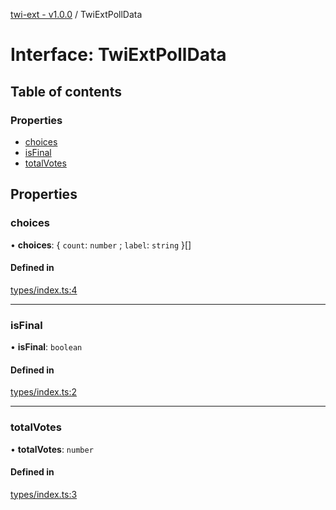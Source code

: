 [twi-ext - v1.0.0](../README.md) / TwiExtPollData

# Interface: TwiExtPollData

## Table of contents

### Properties

- [choices](TwiExtPollData.md#choices)
- [isFinal](TwiExtPollData.md#isfinal)
- [totalVotes](TwiExtPollData.md#totalvotes)

## Properties

### choices

• **choices**: { `count`: `number` ; `label`: `string`  }[]

#### Defined in

[types/index.ts:4](https://github.com/Robot-Inventor/twi-ext/blob/cad15de/src/types/index.ts#L4)

___

### isFinal

• **isFinal**: `boolean`

#### Defined in

[types/index.ts:2](https://github.com/Robot-Inventor/twi-ext/blob/cad15de/src/types/index.ts#L2)

___

### totalVotes

• **totalVotes**: `number`

#### Defined in

[types/index.ts:3](https://github.com/Robot-Inventor/twi-ext/blob/cad15de/src/types/index.ts#L3)
